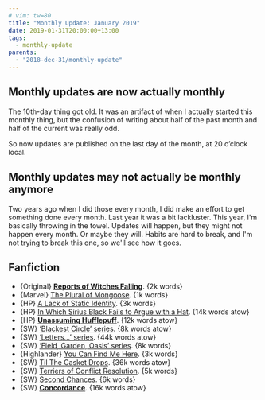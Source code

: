 ```yaml
---
# vim: tw=80
title: "Monthly Update: January 2019"
date: 2019-01-31T20:00:00+13:00
tags:
  - monthly-update
parents:
  - "2018-dec-31/monthly-update"
---
```


## Monthly updates are now actually monthly

The 10th-day thing got old. It was an artifact of when I actually started this
monthly thing, but the confusion of writing about half of the past month and
half of the current was really odd.

So now updates are published on the last day of the month, at 20 o’clock local.

## Monthly updates may not actually be monthly anymore

Two years ago when I did those every month, I did make an effort to get
something done every month. Last year it was a bit lackluster. This year, I'm
basically throwing in the towel. Updates will happen, but they might not happen
every month. Or maybe they will. Habits are hard to break, and I'm not trying to
break this one, so we'll see how it goes.

## Fanfiction

 - {Original} **[Reports of Witches Falling](https://archiveofourown.org/works/17122601)**. {2k words}
 - {Marvel} [The Plural of Mongoose](https://archiveofourown.org/works/1877010). {1k words}
 - {HP} [A Lack of Static Identity](https://archiveofourown.org/works/3108170). {3k words}
 - {HP} [In Which Sirius Black Fails to Argue with a Hat](https://archiveofourown.org/works/17268434). {14k words atow}
 - {HP} **[Unassuming Hufflepuff](https://archiveofourown.org/works/17267996)**. {12k words atow}
 - {SW} [‘Blackest Circle’ series](https://archiveofourown.org/series/254248). {8k words atow}
 - {SW} [‘Letters...’ series](https://archiveofourown.org/series/204314). {44k words atow}
 - {SW} [‘Field, Garden, Oasis’ series](https://archiveofourown.org/series/25054). {8k words}
 - {Highlander} [You Can Find Me Here](https://archiveofourown.org/works/508546). {3k words}
 - {SW} [Til The Casket Drops](https://archiveofourown.org/works/16807552). {36k words atow}
 - {SW} [Terriers of Conflict Resolution](https://archiveofourown.org/works/12271554). {5k words}
 - {SW} [Second Chances](https://archiveofourown.org/works/11778969). {6k words}
 - {SW} **[Concordance](https://archiveofourown.org/works/17305367)**. {16k words atow}
